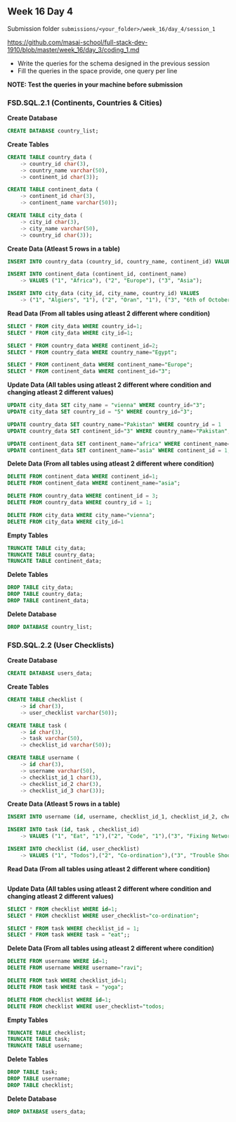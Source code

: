 ## Week 16 Day 4

Submission folder `submissions/<your_folder>/week_16/day_4/session_1`

https://github.com/masai-school/full-stack-dev-1910/blob/master/week_16/day_3/coding_1.md

- Write the queries for the schema designed in the previous session
- Fill the queries in the space provide, one query per line

**NOTE: Test the queries in your machine before submission**

### FSD.SQL.2.1 (Continents, Countries & Cities)

**Create Database**

```sql
CREATE DATABASE country_list;

```

**Create Tables**

```sql
CREATE TABLE country_data (
    -> country_id char(3),
    -> country_name varchar(50),
    -> continent_id char(3));

CREATE TABLE continent_data (
    -> continent_id char(3),
    -> continent_name varchar(50));

CREATE TABLE city_data (
    -> city_id char(3),
    -> city_name varchar(50),
    -> country_id char(3));

```

**Create Data (Atleast 5 rows in a table)**

```sql
INSERT INTO country_data (country_id, country_name, continent_id) VALUES ("1", "Algeria", "1"),("2", "Egypt", "1"), ("3", "Austria", "2"), ("4", "Belgium", "2"), ("5", "Israel", "3");

INSERT INTO continent_data (continent_id, continent_name)
    -> VALUES ("1", "Africa"), ("2", "Europe"), ("3", "Asia");

INSERT INTO city_data (city_id, city_name, country_id) VALUES
    -> ("1", "Algiers", "1"), ("2", "Oran", "1"), ("3", "6th of October", "2"), ("4", "Akjmim", "2"), ("5", "Vienna", "3");

```

**Read Data (From all tables using atleast 2 different where condition)**

```sql
SELECT * FROM city_data WHERE country_id=1;
SELECT * FROM city_data WHERE city_id=1;

SELECT * FROM country_data WHERE continent_id=2;
SELECT * FROM country_data WHERE country_name="Egypt";

SELECT * FROM continent_data WHERE continent_name="Europe";
SELECT * FROM continent_data WHERE continent_id="3";
```

**Update Data (All tables using atleast 2 different where condition and changing atleast 2 different values)**

```sql
UPDATE city_data SET city_name = "vienna" WHERE country_id="3";
UPDATE city_data SET country_id = "5" WHERE country_id="3";

UPDATE country_data SET country_name="Pakistan" WHERE country_id = 1
UPDATE country_data SET continent_id="3" WHERE country_name="Pakistan";

UPDATE continent_data SET continent_name="africa" WHERE continent_name="Africa";
UPDATE continent_data SET continent_name="asia" WHERE continent_id = 1;
```

**Delete Data (From all tables using atleast 2 different where condition)**

```sql
DELETE FROM continent_data WHERE continent_id=1;
DELETE FROM continent_data WHERE continent_name="asia";

DELETE FROM country_data WHERE continent_id = 3;
DELETE FROM country_data WHERE country_id = 1;

DELETE FROM city_data WHERE city_name="vienna";
DELETE FROM city_data WHERE city_id=1

```

**Empty Tables**

```sql
TRUNCATE TABLE city_data;
TRUNCATE TABLE country_data;
TRUNCATE TABLE continent_data;
```

**Delete Tables**

```sql
DROP TABLE city_data;
DROP TABLE country_data;
DROP TABLE continent_data;
```

**Delete Database**

```sql
DROP DATABASE country_list;
```

### FSD.SQL.2.2 (User Checklists)

**Create Database**

```sql
CREATE DATABASE users_data;
```

**Create Tables**

```sql
CREATE TABLE checklist (
    -> id char(3),
    -> user_checklist varchar(50));

CREATE TABLE task (
    -> id char(3),
    -> task varchar(50),
    -> checklist_id varchar(50));

CREATE TABLE username (
    -> id char(3),
    -> username varchar(50),
    -> checklist_id_1 char(3),
    -> checklist_id_2 char(3),
    -> checklist_id_3 char(3));

```

**Create Data (Atleast 5 rows in a table)**

```sql
INSERT INTO username (id, username, checklist_id_1, checklist_id_2, checklist_id_3) VALUES ("1", "Ashish", "1", "2", null),("2", "Ravi", null, "2", "3"),("3", "Abhinav", "1", null, "3"),("4", "Sabbu", "1", "2", null),("5", "Ravi", null, "2", "3");

INSERT INTO task (id, task , checklist_id)
    -> VALUES ("1", "Eat", "1"),("2", "Code", "1"),("3", "Fixing Network", "2"),("4", "Fixing Sever", "2"),("5", "Yoga", "3");

INSERT INTO checklist (id, user_checklist)
    -> VALUES ("1", "Todos"),("2", "Co-ordination"),("3", "Trouble Shooting");
```

**Read Data (From all tables using atleast 2 different where condition)**

```sql

```

**Update Data (All tables using atleast 2 different where condition and changing atleast 2 different values)**

```sql
SELECT * FROM checklist WHERE id=1;
SELECT * FROM checklist WHERE user_checklist="co-ordination";

SELECT * FROM task WHERE checklist_id = 1;
SELECT * FROM task WHERE task = "eat";;

```

**Delete Data (From all tables using atleast 2 different where condition)**

```sql
DELETE FROM username WHERE id=1;
DELETE FROM username WHERE username="ravi";

DELETE FROM task WHERE checklist_id=1;
DELETE FROM task WHERE task = "yoga";

DELETE FROM checklist WHERE id=1;
DELETE FROM checklist WHERE user_checklist="todos;
```

**Empty Tables**

```sql
TRUNCATE TABLE checklist;
TRUNCATE TABLE task;
TRUNCATE TABLE username;
```

**Delete Tables**

```sql
DROP TABLE task;
DROP TABLE username;
DROP TABLE checklist;
```

**Delete Database**

```sql
DROP DATABASE users_data;
```
